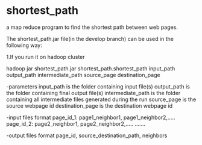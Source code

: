 # shortest_path
a map reduce program to find the shortest path between web pages.

The shortest_path.jar file(in the develop branch) can be used in the following way:

1.If you run it on hadoop cluster

hadoop jar shortest_path.jar shortest_path.shortest_path input_path output_path intermediate_path 
source_page destination_page

  -parameters
    input_path is the folder containing input file(s)
    output_path is the folder containing final output file(s)
    intermediate_path is the folder containing all intermediate files generated during the run
    source_page is the source webpage id 
    destination_page is the destination webpage id 

  -input files format
    page_id_1: page1_neighbor1, page1_neighbor2,.....
    page_id_2: page2_neighbor1, page2_neighbor2,.....
    .......
    
  -output files format
    page_id, source_destination_path, neighbors
